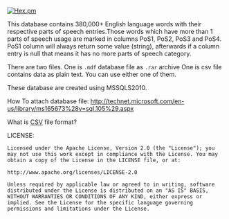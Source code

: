 
[![Hex.pm](https://img.shields.io/hexpm/l/plug.svg)]()


This database contains 380,000+ English language words with their respective parts of speech entries.Those words which have more than 1 parts of speech usage are marked in columns PoS1, PoS2, PoS3 and PoS4. PoS1 column will always return some value (string), afterwards if a column entry is null that means it has no more parts of speech category. 



There are two files.
One is `.mdf` database file as `.rar` archive
One is csv file contains data as plain text.
You can use either one of them.


These database are created using MSSQLS2010.


How To attach database file:
http://technet.microsoft.com/en-us/library/ms165673%28v=sql.105%29.aspx

What is [CSV](https://en.wikipedia.org/wiki/Comma-separated_values) file format? 


LICENSE:

    Licensed under the Apache License, Version 2.0 (the "License"); you may not use this work except in compliance with the License. You may obtain a copy of the License in the LICENSE file, or at:

    http://www.apache.org/licenses/LICENSE-2.0

    Unless required by applicable law or agreed to in writing, software distributed under the License is distributed on an "AS IS" BASIS, WITHOUT WARRANTIES OR CONDITIONS OF ANY KIND, either express or implied. See the License for the specific language governing permissions and limitations under the License.
